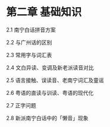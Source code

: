 # 第二章 基础知识

2.1 南宁白话拼音方案

2.2 与广州话的区别

2.3 常用字与词汇表

2.4 文白异读、变调及新老派读音对比

2.5 语言接触、误读音、老南宁词汇及童谣

2.6 粤语的直读与训读、粤语的现代化

2.7 正字问题

2.8 新派南宁白话中的「懒音」现象
